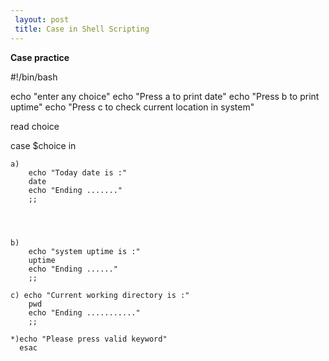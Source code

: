 ```yaml
---
 layout: post
 title: Case in Shell Scripting
--- 
```



**Case practice**

  
  #!/bin/bash

   echo "enter any choice"
   echo "Press a to print date"
   echo "Press b to print uptime"
   echo "Press c to check current location in system"

   read choice 

   case $choice in

	a)
		echo "Today date is :"
		date
		echo "Ending ......."
		;;

          


	b)
		echo "system uptime is :"
		uptime
		echo "Ending ......"
		;;

	c) echo "Current working directory is :"
		pwd
		echo "Ending ..........."
		;;

	*)echo "Please press valid keyword"
      esac

